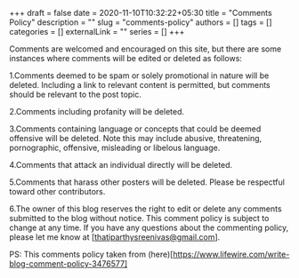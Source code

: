 +++ 
draft = false
date = 2020-11-10T10:32:22+05:30
title = "Comments Policy"
description = ""
slug = "comments-policy"
authors = []
tags = []
categories = []
externalLink = ""
series = []
+++

Comments are welcomed and encouraged on this site, but there are some instances where comments will be edited or deleted as follows:

1.Comments deemed to be spam or solely promotional in nature will be deleted. Including a link to relevant content is permitted, but comments should be relevant to the post topic.

2.Comments including profanity will be deleted.

3.Comments containing language or concepts that could be deemed offensive will be deleted. Note this may include abusive, threatening, pornographic, offensive, misleading or libelous language.

4.Comments that attack an individual directly will be deleted.

5.Comments that harass other posters will be deleted. Please be respectful toward other contributors.

6.The owner of this blog reserves the right to edit or delete any comments submitted to the blog without notice. This comment policy is subject to change at any time. If you have any questions about the commenting policy, please let me know at [thatiparthysreenivas@gmail.com].

PS: This comments policy taken from (here)[https://www.lifewire.com/write-blog-comment-policy-3476577]
